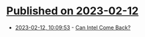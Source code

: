 # [Published on 2023-02-12](index.md)

* [2023-02-12, 10:09:53](https://news.ycombinator.com/item?id=34761612) - [Can Intel Come Back?](https://www.ft.com/content/380275f6-6b9f-4e2f-ac5b-e6fca4e6c969)
